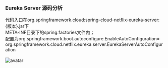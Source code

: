 ### Eureka Server 源码分析

代码入口在org.springframework.cloud:spring-cloud-netflix-eureka-server:{版本}.jar下<br>
META-INF目录下的spring.factories文件内；<br>
配置为org.springframework.boot.autoconfigure.EnableAutoConfiguration=\
  org.springframework.cloud.netflix.eureka.server.EurekaServerAutoConfiguration
<br>
<br>
![avatar](https://github.com/chenluxing/sourceCode/blob/master/images/eurekaServer.png?raw=true)